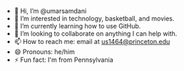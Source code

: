 - 👋 Hi, I’m @umarsamdani
- 👀 I’m interested in technology, basketball, and movies.
- 🌱 I’m currently learning how to use GitHub.
- 💞️ I’m looking to collaborate on anything I can help with.
- 📫 How to reach me: email at us1464@princeton.edu
- 😄 Pronouns: he/him
- ⚡ Fun fact: I'm from Pennsylvania

<!---
samdanirani/samdanirani is a ✨ special ✨ repository because its `README.md` (this file) appears on your GitHub profile.
You can click the Preview link to take a look at your changes.
--->

